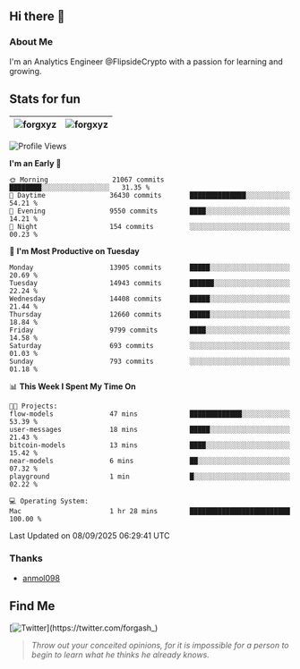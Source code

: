 ## Hi there 👋

### About Me

I'm an Analytics Engineer @FlipsideCrypto with a passion for learning and growing.
  
## Stats for fun

| <img align="center" src="https://github-readme-streak-stats.herokuapp.com/?user=forgxyz&theme=tokyonight" alt="forgxyz" /> | <img align="center" src="https://github-readme-stats.vercel.app/api?username=forgxyz&theme=tokyonight&show_icons=true" alt="forgxyz" /> |
| ------------- |------------- |


<!--START_SECTION:waka-->
![Profile Views](http://img.shields.io/badge/Profile%20Views-0-blue)

**I'm an Early 🐤** 

```text
🌞 Morning                21067 commits       ████████░░░░░░░░░░░░░░░░░   31.35 % 
🌆 Daytime                36430 commits       ██████████████░░░░░░░░░░░   54.21 % 
🌃 Evening                9550 commits        ████░░░░░░░░░░░░░░░░░░░░░   14.21 % 
🌙 Night                  154 commits         ░░░░░░░░░░░░░░░░░░░░░░░░░   00.23 % 
```
📅 **I'm Most Productive on Tuesday** 

```text
Monday                   13905 commits       █████░░░░░░░░░░░░░░░░░░░░   20.69 % 
Tuesday                  14943 commits       ██████░░░░░░░░░░░░░░░░░░░   22.24 % 
Wednesday                14408 commits       █████░░░░░░░░░░░░░░░░░░░░   21.44 % 
Thursday                 12660 commits       █████░░░░░░░░░░░░░░░░░░░░   18.84 % 
Friday                   9799 commits        ████░░░░░░░░░░░░░░░░░░░░░   14.58 % 
Saturday                 693 commits         ░░░░░░░░░░░░░░░░░░░░░░░░░   01.03 % 
Sunday                   793 commits         ░░░░░░░░░░░░░░░░░░░░░░░░░   01.18 % 
```


📊 **This Week I Spent My Time On** 

```text
🐱‍💻 Projects: 
flow-models              47 mins             █████████████░░░░░░░░░░░░   53.39 % 
user-messages            18 mins             █████░░░░░░░░░░░░░░░░░░░░   21.43 % 
bitcoin-models           13 mins             ████░░░░░░░░░░░░░░░░░░░░░   15.42 % 
near-models              6 mins              ██░░░░░░░░░░░░░░░░░░░░░░░   07.32 % 
playground               1 min               █░░░░░░░░░░░░░░░░░░░░░░░░   02.22 % 

💻 Operating System: 
Mac                      1 hr 28 mins        █████████████████████████   100.00 % 
```


 Last Updated on 08/09/2025 06:29:41 UTC
<!--END_SECTION:waka-->

### Thanks
 - [anmol098](https://github.com/anmol098/waka-readme-stats/)
  
## Find Me
[![Twitter](https://img.shields.io/twitter/url/https/twitter.com/forgash_.svg?style=social&label=Follow%20%40forgash_)](https://twitter.com/forgash_)


> *Throw out your conceited opinions, for it is impossible for a person to begin to learn what he thinks he already knows.* 

